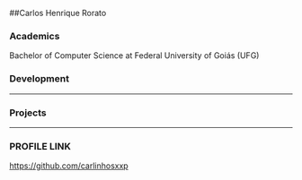 ##Carlos Henrique Rorato

### Academics
Bachelor of Computer Science at Federal University of Goiás (UFG)



### Development

-----


### Projects

-----
### PROFILE LINK
https://github.com/carlinhosxxp
